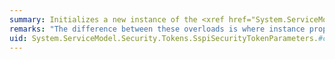 ```yaml
---
summary: Initializes a new instance of the <xref href="System.ServiceModel.Security.Tokens.SspiSecurityTokenParameters"></xref> class.
remarks: "The difference between these overloads is where instance property values come from. <xref:System.ServiceModel.Security.Tokens.RsaSecurityTokenParameters.%23ctor%2A> sets them to their default values. <xref:System.ServiceModel.Security.Tokens.RsaSecurityTokenParameters.%23ctor%2A> takes them from the instance referenced by the input parameter.  \n  \n <xref:System.ServiceModel.Security.Tokens.SspiSecurityTokenParameters.%23ctor%2A> sets them to their default values and then sets <xref:System.ServiceModel.Security.Tokens.SspiSecurityTokenParameters.RequireCancellation%2A> to `false`."
uid: System.ServiceModel.Security.Tokens.SspiSecurityTokenParameters.#ctor*
---
```

